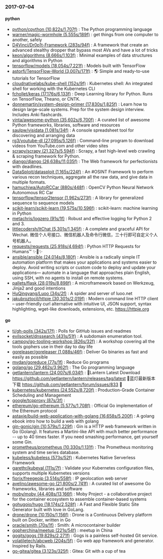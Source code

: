 ### 2017-07-04

#### python
* [python/cpython (10,822s/1,707f)](https://github.com/python/cpython) : The Python programming language
* [warner/magic-wormhole (5,555s/189f)](https://github.com/warner/magic-wormhole) : get things from one computer to another, safely
* [D4Vinci/Dr0p1t-Framework (283s/94f)](https://github.com/D4Vinci/Dr0p1t-Framework) : A framework that create an advanced stealthy dropper that bypass most AVs and have a lot of tricks
* [keon/algorithms (8,666s/1,103f)](https://github.com/keon/algorithms) : Minimal examples of data structures and algorithms in Python
* [tensorflow/models (18,054s/7,221f)](https://github.com/tensorflow/models) : Models built with TensorFlow
* [astorfi/TensorFlow-World (3,007s/171f)](https://github.com/astorfi/TensorFlow-World) : 🌎 Simple and ready-to-use tutorials for TensorFlow
* [cloudnativelabs/kube-shell (152s/9f)](https://github.com/cloudnativelabs/kube-shell) : Kubernetes shell: An integrated shell for working with the Kubernetes CLI
* [fchollet/keras (17,176s/6,133f)](https://github.com/fchollet/keras) : Deep Learning library for Python. Runs on TensorFlow, Theano, or CNTK.
* [donnemartin/system-design-primer (17,830s/1,825f)](https://github.com/donnemartin/system-design-primer) : Learn how to design large-scale systems. Prep for the system design interview. Includes Anki flashcards.
* [vinta/awesome-python (35,602s/6,700f)](https://github.com/vinta/awesome-python) : A curated list of awesome Python frameworks, libraries, software and resources
* [saulpw/visidata (1,081s/34f)](https://github.com/saulpw/visidata) : A console spreadsheet tool for discovering and arranging data
* [rg3/youtube-dl (27,095s/5,126f)](https://github.com/rg3/youtube-dl) : Command-line program to download videos from YouTube.com and other video sites
* [scrapy/scrapy (21,327s/5,594f)](https://github.com/scrapy/scrapy) : Scrapy, a fast high-level web crawling & scraping framework for Python.
* [django/django (26,638s/11,035f)](https://github.com/django/django) : The Web framework for perfectionists with deadlines.
* [DataSploit/datasploit (1,165s/224f)](https://github.com/DataSploit/datasploit) : An #OSINT Framework to perform various recon techniques, aggregate all the raw data, and give data in multiple formats.
* [hamuchiwa/AutoRCCar (880s/448f)](https://github.com/hamuchiwa/AutoRCCar) : OpenCV Python Neural Network Autonomous RC Car
* [tensorflow/tensor2tensor (1,962s/273f)](https://github.com/tensorflow/tensor2tensor) : A library for generalized sequence to sequence models
* [scikit-learn/scikit-learn (19,575s/10,596f)](https://github.com/scikit-learn/scikit-learn) : scikit-learn: machine learning in Python
* [metachris/logzero (91s/1f)](https://github.com/metachris/logzero) : Robust and effective logging for Python 2 and 3.
* [littlecodersh/ItChat (5,301s/1,345f)](https://github.com/littlecodersh/ItChat) : A complete and graceful API for Wechat. 微信个人号接口、微信机器人及命令行微信，三十行即可自定义个人号机器人。
* [requests/requests (25,918s/4,694f)](https://github.com/requests/requests) : Python HTTP Requests for Humans™ ✨🍰✨
* [ansible/ansible (24,014s/8,180f)](https://github.com/ansible/ansible) : Ansible is a radically simple IT automation platform that makes your applications and systems easier to deploy. Avoid writing scripts or custom code to deploy and update your applications— automate in a language that approaches plain English, using SSH, with no agents to install on remote systems.
* [pallets/flask (28,019s/8,898f)](https://github.com/pallets/flask) : A microframework based on Werkzeug, Jinja2 and good intentions
* [HuQingyang/Luoo (34s/2f)](https://github.com/HuQingyang/Luoo) : A spider and server of luoo.net
* [jakubroztocil/httpie (30,301s/2,019f)](https://github.com/jakubroztocil/httpie) : Modern command line HTTP client – user-friendly curl alternative with intuitive UI, JSON support, syntax highlighting, wget-like downloads, extensions, etc. https://httpie.org

#### go
* [tj/gh-polls (342s/17f)](https://github.com/tj/gh-polls) : Polls for GitHub issues and readmes
* [evilsocket/dnssearch (431s/51f)](https://github.com/evilsocket/dnssearch) : A subdomain enumeration tool.
* [campoy/go-tooling-workshop (826s/32f)](https://github.com/campoy/go-tooling-workshop) : A workshop covering all the tools gophers use in their day to day life
* [goreleaser/goreleaser (1,088s/46f)](https://github.com/goreleaser/goreleaser) : Deliver Go binaries as fast and easily as possible
* [mvdan/goreduce (77s/1f)](https://github.com/mvdan/goreduce) : Reduce Go programs
* [golang/go (29,462s/3,962f)](https://github.com/golang/go) : The Go programming language
* [getlantern/lantern (24,007s/6,034f)](https://github.com/getlantern/lantern) : 🔴Lantern Latest Download https://github.com/getlantern/lantern/releases/tag/latest 🔴蓝灯最新版本下载 https://github.com/getlantern/forum/issues/833 🔴
* [kubernetes/kubernetes (24,552s/8,720f)](https://github.com/kubernetes/kubernetes) : Production-Grade Container Scheduling and Management
* [google/tcpproxy (87s/3f)](https://github.com/google/tcpproxy) : 
* [ethereum/go-ethereum (5,577s/1,708f)](https://github.com/ethereum/go-ethereum) : Official Go implementation of the Ethereum protocol
* [astaxie/build-web-application-with-golang (16,658s/5,200f)](https://github.com/astaxie/build-web-application-with-golang) : A golang ebook intro how to build a web with golang
* [gin-gonic/gin (10,579s/1,229f)](https://github.com/gin-gonic/gin) : Gin is a HTTP web framework written in Go (Golang). It features a Martini-like API with much better performance -- up to 40 times faster. If you need smashing performance, get yourself some Gin.
* [prometheus/prometheus (10,330s/1,131f)](https://github.com/prometheus/prometheus) : The Prometheus monitoring system and time series database.
* [kubeless/kubeless (573s/52f)](https://github.com/kubeless/kubeless) : Kubernetes Native Serverless Framework
* [garethr/kubeval (111s/7f)](https://github.com/garethr/kubeval) : Validate your Kubernetes configuration files, supports multiple Kubernetes versions
* [fiorix/freegeoip (3,514s/558f)](https://github.com/fiorix/freegeoip) : IP geolocation web server
* [avelino/awesome-go (21,800s/2,741f)](https://github.com/avelino/awesome-go) : A curated list of awesome Go frameworks, libraries and software
* [moby/moby (44,408s/13,166f)](https://github.com/moby/moby) : Moby Project - a collaborative project for the container ecosystem to assemble container-based systems
* [gohugoio/hugo (18,174s/2,528f)](https://github.com/gohugoio/hugo) : A Fast and Flexible Static Site Generator built with love in GoLang.
* [drone/drone (10,150s/1,156f)](https://github.com/drone/drone) : Drone is a Continuous Delivery platform built on Docker, written in Go
* [oracle/smith (70s/1f)](https://github.com/oracle/smith) : Smith: A microcontainer builder
* [gopherchina/meetup (221s/54f)](https://github.com/gopherchina/meetup) : meetup in China
* [gogits/gogs (19,829s/2,271f)](https://github.com/gogits/gogs) : Gogs is a painless self-hosted Git service.
* [volatiletech/abcweb (204s/5f)](https://github.com/volatiletech/abcweb) : Go web app framework and generator. Inspired by Rails.
* [go-gitea/gitea (3,123s/325f)](https://github.com/go-gitea/gitea) : Gitea: Git with a cup of tea
